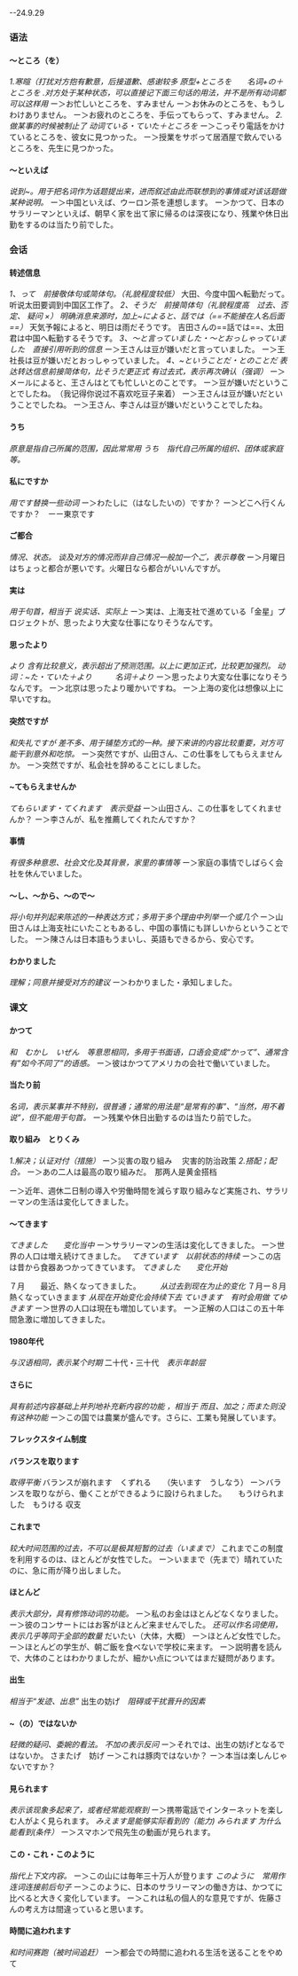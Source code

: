 --24.9.29
### 语法
#### ～ところ（を）
*1.寒暄（打扰对方抱有歉意，后接道歉、感谢较多
原型+ところを　　名词+の＋ところを
.对方处于某种状态，可以直接记下面三句话的用法，并不是所有动词都可以这样用*
ー＞お忙しいところを、すみません
ー＞お休みのところを、もうしわけありません。
ー＞お疲れのところを、手伝ってもらって、すみません。
*2.做某事的时候被制止了
动词ている・ていた＋ところを*
ー＞こっそり電話をかけているところを、彼女に見つかった。
ー＞授業をサボって居酒屋で飲んでいるところを、先生に見つかった。
#### ～といえば
*说到~。用于把名词作为话题提出来，进而叙述由此而联想到的事情或对该话题做某种说明。*
ー＞中国といえば、ウーロン茶を連想します。
ー＞かつて、日本のサラリーマンといえば、朝早く家を出て家に帰るのは深夜になり、残業や休日出勤をするのは当たり前でした。
### 会话
#### 转述信息
*1、って　前接敬体句或简体句。（礼貌程度较低）*
大田、今度中国へ転勤だって。　听说太田要调到中国区工作了。
*2、そうだ　前接简体句（礼貌程度高　过去、否定、 疑问 ×） 明确消息来源时，加上~によると、話では（==不能接在人名后面==）*
天気予報によると、明日は雨だそうです。
吉田さんの==話では==、太田君は中国へ転勤するそうです。
*3、～と言っていました・～とおっしゃっていました　直接引用听到的信息*
ー＞王さんは豆が嫌いだと言っていました。
ー＞王社長は豆が嫌いだとおっしゃっていました。
*4、~ということだ・とのことだ  表达转达信息前接简体句，比そうだ更正式
有过去式，表示再次确认（强调）*
ー＞メールによると、王さんはとても忙しいとのことです。
ー＞豆が嫌いだということでしたね。　（我记得你说过不喜欢吃豆子来着）
ー＞王さんは豆が嫌いだということでしたね。
ー＞王さん、李さんは豆が嫌いだということでしたね。
#### うち
*原意是指自己所属的范围，因此常常用 うち　指代自己所属的组织、团体或家庭等。*
#### 私にですか
*用です替换一些动词*
ー＞わたしに（はなしたいの）ですか？
ー＞どこへ行くんですか？　ーー東京です
#### ご都合
*情况、状态。 谈及对方的情况而非自己情况一般加一个ご，表示尊敬*
ー＞月曜日はちょっと都合が悪いです。火曜日なら都合がいいんですが。
#### 実は
*用于句首，相当于 说实话、实际上*
ー＞実は、上海支社で進めている「金星」プロジェクトが、思ったより大変な仕事になりそうなんです。
#### 思ったより
*より 含有比较意义，表示超出了预测范围。以上に更加正式，比较更加强烈。*
*动词：~た・ていた＋より　　　名词＋より*
ー＞思ったより大変な仕事になりそうなんです。
ー＞北京は思ったより暖かいですね。
ー＞上海の変化は想像以上に早いですね。
#### 突然ですが
*和失礼ですが 差不多、用于铺垫方式的一种。接下来讲的内容比较重要，对方可能干到意外和吃惊。*
ー＞突然ですが、山田さん、この仕事をしてもらえませんか。
ー＞突然ですが、私会社を辞めることにしました。
#### ~てもらえませんか
*てもらいます・てくれます　表示受益*
ー＞山田さん、この仕事をしてくれませんか？
ー＞李さんが、私を推薦してくれたんですか？
#### 事情
*有很多种意思、社会文化及其背景，家里的事情等*
ー＞家庭の事情でしばらく会社を休んでいました。
#### ～し、～から、～ので～
*将小句并列起来陈述的一种表达方式；多用于多个理由中列举一个或几个*
ー＞山田さんは上海支社にいたこともあるし、中国の事情にも詳しいからということでした。
ー＞陳さんは日本語もうまいし、英語もできるから、安心です。
#### わかりました
*理解；同意并接受对方的建议*
ー＞わかりました・承知しました。
### 课文
#### かつて
*和　むかし　いぜん　等意思相同，多用于书面语，口语会变成“かって”、通常含有”如今不同了”的语感。*
ー＞彼はかつてアメリカの会社で働いていました。
#### 当たり前
*名词，表示某事并不特别，很普通；通常的用法是“是常有的事”、“当然，用不着说”，但不能用于句首。*
ー＞残業や休日出勤するのは当たり前でした。
#### 取り組み　とりくみ
*1.解决；认证对付（措施）*
ー＞災害の取り組み　 灾害的防治政策
*2.搭配；配合。*
ー＞あの二人は最高の取り組みだ。　那两人是黄金搭档

ー＞近年、週休二日制の導入や労働時間を減らす取り組みなど実施され、サラリーマンの生活は変化してきました。
#### ～てきます
*てきました　　变化当中*
ー＞サラリーマンの生活は変化してきました。
ー＞世界の人口は増え続けてきました。　
*てきています　以前状态的持续*
ー＞この店は昔から食器あつかってきています。
*てきました　　变化开始*

７月　　最近、熱くなってきました。　　　*从过去到现在为止的变化*
７月ー８月　　熱くなっていきまます           *从现在开始变化会持续下去*
*ていきます　有时会用做 てゆきます*
ー＞世界の人口は現在も増加しています。
ー＞正解の人口はこの五十年間急激に増加してきました。
#### 1980年代
*与汉语相同，表示某个时期*
二十代・三十代　*表示年龄层*
#### さらに
*具有前述内容基础上并列地补充新内容的功能 ，相当于 而且、加之；而また则没有这种功能*
ー＞この国では農業が盛んです。さらに、工業も発展しています。
#### フレックスタイム制度
#### バランスを取ります
*取得平衡*
バランスが崩れます　くずれる　　（失います　うしなう）
ー＞バランスを取りながら、働くことができるように設けられました。　　もうけられました　もうける
収支
#### これまで
*较大时间范围的过去，不可以是极其短暂的过去（いままで）*
これまでこの制度を利用するのは、ほとんどが女性でした。
ー＞いままで（先まで）晴れていたのに、急に雨が降り出しました。
#### ほとんど
*表示大部分，具有修饰动词的功能。*
ー＞私のお金はほとんどなくなりました。
ー＞彼のコンサートにはお客がほとんど来ませんでした。
*还可以作名词使用，表示几乎等同于全部的数量*
だいたい（大体，大概）
ー＞ほとんど女性でした。
ー＞ほとんどの学生が、朝ご飯を食べないで学校に来ます。
ー＞説明書を読んで、大体のことはわかりましたが、細かい点についてはまだ疑問があります。
#### 出生
*相当于“发迹、出息”*
出生の妨げ　*阻碍或干扰晋升的因素*
#### ~（の）ではないか
*轻微的疑问、委婉的看法。 不加の表示反问*
ー＞それでは、出生の妨げとなるではないか。
さまたげ　妨げ
ー＞これは豚肉ではないか？
ー＞本当は楽しんじゃないですか？
#### 見られます
*表示该现象多起来了，或者经常能观察到*
ー＞携帯電話でインターネットを楽しむ人がよく見られます。
*みえます是能够实际看到的（能力)      みられます  为什么能看到(条件）*
ー＞スマホンで飛先生の動画が見られます。
#### この・これ・このように
*指代上下文内容。*
ー＞この山には毎年三十万人が登ります
*このように　常用作连词连接前后句子*
ー＞このように、日本のサラリーマンの働き方は、かつてに比べると大きく変化しています。
ー＞これは私の個人的な意見ですが、佐藤さんの考え方は間違っていると思います。
#### 時間に追われます
*和时间赛跑（被时间追赶）*
ー＞都会での時間に追われる生活を送ることをやめて
